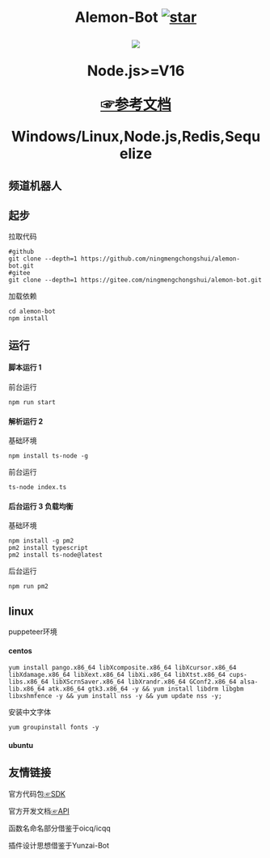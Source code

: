 
<h1 align="center">
 <span> Alemon-Bot</span> 
<a  href='https://github.com/ningmengchongshui/alemon-bot/stargazers'>
<img src='https://github.com/ningmengchongshui/alemon-bot/badge/star.svg'  alt='star'>

[![](https://profile-counter.glitch.me/alemon-bot/count.svg)](https://gitee.com/ningmengchongshui/alemon-bot)    

Node.js>=V16

[☞参考文档](./README_README.md) 

Windows/Linux,Node.js,Redis,Sequelize

</img>
</a>
</h1>


## 频道机器人

## 起步
拉取代码
```
#github
git clone --depth=1 https://github.com/ningmengchongshui/alemon-bot.git
#gitee
git clone --depth=1 https://gitee.com/ningmengchongshui/alemon-bot.git
```
加载依赖
```
cd alemon-bot
npm install         
```

## 运行

#### 脚本运行 1

前台运行

```
npm run start
```

#### 解析运行 2

基础环境

```
npm install ts-node -g
```

前台运行

```
ts-node index.ts
```

#### 后台运行 3 负载均衡

基础环境

```
npm install -g pm2
pm2 install typescript
pm2 install ts-node@latest
```

后台运行

```
npm run pm2

```

## linux 
puppeteer环境
#### centos

```
yum install pango.x86_64 libXcomposite.x86_64 libXcursor.x86_64 libXdamage.x86_64 libXext.x86_64 libXi.x86_64 libXtst.x86_64 cups-libs.x86_64 libXScrnSaver.x86_64 libXrandr.x86_64 GConf2.x86_64 alsa-lib.x86_64 atk.x86_64 gtk3.x86_64 -y && yum install libdrm libgbm libxshmfence -y && yum install nss -y && yum update nss -y;
```

安装中文字体

```
yum groupinstall fonts -y
```

#### ubuntu

## 友情链接

官方代码包[☞SDK](https://github.com/tencent-connect/bot-node-sdk)

官方开发文档[☞API](https://bot.q.qq.com/wiki/develop/nodesdk/guild/guilds.html)

函数名命名部分借鉴于oicq/icqq

插件设计思想借鉴于Yunzai-Bot